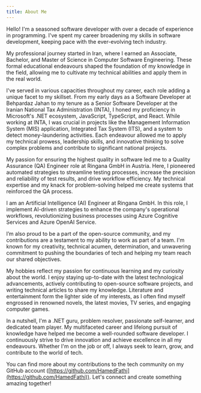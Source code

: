 ```yaml
---
title: About Me
---
```


Hello! I'm a seasoned software developer with over a decade of experience in programming. I've spent my career broadening my skills in software development, keeping pace with the ever-evolving tech industry.

My professional journey started in Iran, where I earned an Associate, Bachelor, and Master of Science in Computer Software Engineering. These formal educational endeavours shaped the foundation of my knowledge in the field, allowing me to cultivate my technical abilities and apply them in the real world.

I've served in various capacities throughout my career, each role adding a unique facet to my skillset. From my early days as a Software Developer at Behpardaz Jahan to my tenure as a Senior Software Developer at the Iranian National Tax Administration (INTA), I honed my proficiency in Microsoft's .NET ecosystem, JavaScript, TypeScript, and React. While working at INTA, I was crucial in projects like the Management Information System (MIS) application, Integrated Tax System (ITS), and a system to detect money-laundering activities. Each endeavour allowed me to apply my technical prowess, leadership skills, and innovative thinking to solve complex problems and contribute to significant national projects.

My passion for ensuring the highest quality in software led me to a Quality Assurance (QA) Engineer role at Ringana GmbH in Austria. Here, I pioneered automated strategies to streamline testing processes, increase the precision and reliability of test results, and drive workflow efficiency. My technical expertise and my knack for problem-solving helped me create systems that reinforced the QA process.

I am an Artificial Intelligence (AI) Engineer at Ringana GmbH. In this role, I implement AI-driven strategies to enhance the company's operational workflows, revolutionizing business processes using Azure Cognitive Services and Azure OpenAI Service.

I’m also proud to be a part of the open-source community, and my contributions are a testament to my ability to work as part of a team. I'm known for my creativity, technical acumen, determination, and unwavering commitment to pushing the boundaries of tech and helping my team reach our shared objectives.

My hobbies reflect my passion for continuous learning and my curiosity about the world. I enjoy staying up-to-date with the latest technological advancements, actively contributing to open-source software projects, and writing technical articles to share my knowledge. Literature and entertainment form the lighter side of my interests, as I often find myself engrossed in renowned novels, the latest movies, TV series, and engaging computer games.

In a nutshell, I'm a .NET guru, problem resolver, passionate self-learner, and dedicated team player. My multifaceted career and lifelong pursuit of knowledge have helped me become a well-rounded software developer. I continuously strive to drive innovation and achieve excellence in all my endeavours. Whether I'm on the job or off, I always seek to learn, grow, and contribute to the world of tech.

You can find more about my contributions to the tech community on my GitHub account ([https://github.com/HamedFathi](https://github.com/HamedFathi)). Let's connect and create something amazing together!


